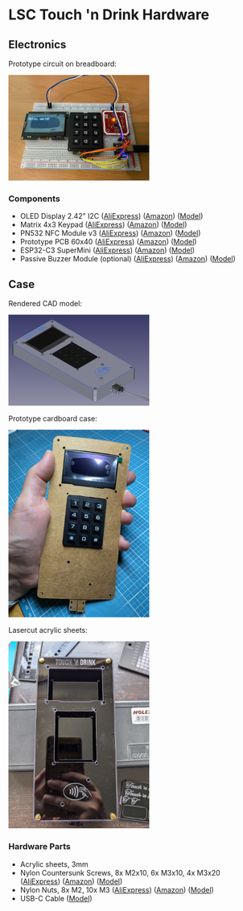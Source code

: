 # LSC Touch 'n Drink Hardware

## Electronics

Prototype circuit on breadboard:

<img alt="Breadboard Prototype" src="../images/prototype-breadboard.jpeg" style="width: 20em;" />

### Components

- OLED Display 2.42" I2C
  ([AliExpress](https://s.click.aliexpress.com/e/_DCysL8J)) <!-- https://www.aliexpress.com/item/1005006100836064.html -->
  ([Amazon](https://amzn.to/460m6Js)) <!-- https://www.amazon.de/module-128x64-driver-SSD1309-interface/dp/B0C745HXGB -->
  ([Model](https://grabcad.com/library/display-oled-2-42-1))
- Matrix 4x3 Keypad
  ([AliExpress](https://s.click.aliexpress.com/e/_DEhcWpV)) <!-- https://www.aliexpress.com/item/1005005536316575.html -->
  ([Amazon](https://amzn.to/3Y1Twpa)) <!-- https://www.amazon.de/HALJIA-Tastatur-Membran-kompatibel-Arduino/dp/B08BBXH6NM -->
  ([Model](https://grabcad.com/library/keypad-3x4-w-pcb-1))
- PN532 NFC Module v3
  ([AliExpress](https://s.click.aliexpress.com/e/_DFyKykT)) <!-- https://www.aliexpress.com/item/1005005973913526.html -->
  ([Amazon](https://amzn.to/3S3gAjo)) <!-- https://www.amazon.de/Diyeeni-Funkmodul-Reader-Android-Communication-default/dp/B07V5QDMR4 -->
  ([Model](https://grabcad.com/library/pn532-nfc-rfid-module-v3-kits-1))
- Prototype PCB 60x40
  ([AliExpress](https://s.click.aliexpress.com/e/_Ddm12Wr)) <!-- https://www.aliexpress.com/item/1005006665029598.html -->
  ([Amazon](https://amzn.to/4eYnoIY)) <!-- https://www.amazon.de/Akozon-Leiterplatte-Doppelseiten-Prototyping-Universal/dp/B0B3MJ3WJM -->
  ([Model](https://grabcad.com/library/pcb-prototype-60x40-1))
- ESP32-C3 SuperMini
  ([AliExpress](https://s.click.aliexpress.com/e/_DdYM4t9)) <!-- https://www.aliexpress.com/item/1005005967641936.html -->
  ([Amazon](https://amzn.to/4bCXYxz)) <!-- https://www.amazon.de/iHaospace-ESP32-C3-Mini-Entwicklungboard-ESP32-C3FN4/dp/B0D1Y5CPLX -->
  ([Model](https://grabcad.com/library/esp32c3-supermini-1))
- Passive Buzzer Module (optional)
  ([AliExpress](https://s.click.aliexpress.com/e/_Dl2FWF1)) <!-- https://www.aliexpress.com/item/1005006316591026.html -->
  ([Amazon](https://amzn.to/3Y72Ibw)) <!-- https://www.amazon.de/Jopto-Passives-niedrigstufiges-Lautsprecher-Kompatibel/dp/B096ZWCG7F -->
  ([Model](https://grabcad.com/library/buzzer-module-fc-07-1))

## Case

Rendered CAD model:

<img alt="Case rendered CAD model" src="../images/hardware-model.png" style="width: 20em;" />

Prototype cardboard case:

<img alt="Case paper prototype" src="../images/prototype-case.jpeg" style="width: 20em;" />

Lasercut acrylic sheets:

<img alt="Case lasercutting" src="../images/hardware-case.jpeg" style="width: 20em;" />

### Hardware Parts

- Acrylic sheets, 3mm
- Nylon Countersunk Screws, 8x M2x10, 6x M3x10, 4x M3x20
  ([AliExpress](https://s.click.aliexpress.com/e/_Dnqr099)) <!-- https://www.aliexpress.com/item/1005006947644936.html -->
  ([Amazon](https://amzn.to/4bAfO4o)) <!-- https://www.amazon.de/CONPHERON-Kreuzschlitz-Senkschrauben-Kunststoff-Maschinenschrauben/dp/B09NXRQFHX -->
  ([Model](https://wiki.freecad.org/Fasteners_Workbench))
- Nylon Nuts, 8x M2, 10x M3
  ([AliExpress](https://s.click.aliexpress.com/e/_DEIu5LN)) <!-- https://www.aliexpress.com/item/1005004307521473.html -->
  ([Amazon](https://amzn.to/4603OYy)) <!-- https://www.amazon.de/CONPHERON-Kunststoff-Sechskant-Schwarz-Sechskantmutter/dp/B09N1HN8QR -->
  ([Model](https://wiki.freecad.org/Fasteners_Workbench))
- USB-C Cable
  ([Model](https://grabcad.com/library/usb-c-with-flexed-cable-1))
